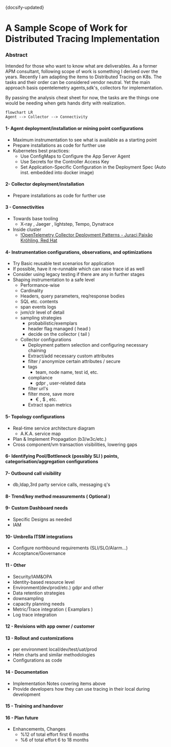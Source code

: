 {docsify-updated}
# A Sample Scope of Work for Distributed Tracing Implementation

### Abstract

Intended for those who want to know what are deliverables. 
As a former APM consultant, following scope of work is something I derived over the years.
Recently I am adapting the items to Distributed Tracing on K8s. The tasks and their order can be considered vendor neutral.
Yet the main approach basis opentelemetry agents,sdk's, collectors for implementation. 

By passing the analysis cheat sheet for now, the tasks are the things one would be needing when gets hands dirty with realization.


```mermaid
flowchart LR
Agent --> Collector --> Connectivity
```

#### 1- Agent deployment/installation or mining point configurations
- Maximum instrumentation to see what is available as a starting point
- Prepare installations as code for further use
- Kubernetes best practices:
  - Use ConfigMaps to Configure the App Server Agent
  - Use Secrets for the Controller Access Key
  - Set Application-Specific Configuration in the Deployment Spec (Auto inst. embedded into docker image)

#### 2- Collector deployment/installation
- Prepare installations as code for further use

#### 3 - Connectivities

- Towards base tooling
  - X-ray , Jaeger , lightstep, Tempo, Dynatrace
- Inside cluster
  - [!OpenTelemetry Collector Deployment Patterns - Juraci Paixão Kröhling, Red Hat](https://www.youtube.com/watch?v=WhRrwSHDBFs)

#### 4- Instrumentation configurations, observations, and optimizations
- Try Basic reusable test scenarios for application
- If possible, have it re-runnable which can raise trace id as well
- Consider using legacy testing if there are any in further stages
- Shaping instrumentation to a safe level
  - Performance-wise
  - Cardinality
  - Headers, query parameters, req/response bodies
  - SQL etc. contents
  - span events logs
  - jvm/clr level of detail
  - sampling strategies
    - probabilistic/exemplars
    - header flag managed ( head )
    - decide on the collector ( tail )
  - Collector configurations
    - Deployment pattern selection and configuring necessary chaining
    - Extract/add necessary custom attributes
    - filter / anonymize certain attributes  / secure
    - tags
      - team, node name, test id, etc.
    - compliance
      - gdpr , user-related data
    - filter url's
    - filter more, save more
      - € , $ , etc.
    - Extract span metrics

#### 5- Topology configurations
- Real-time service architecture diagram
  - A.K.A. service map
- Plan & Implement Propagation (b3/w3c/etc.)
- Cross component/vm transaction visibilities, lowering gaps

#### 6- Identifying Pool/Bottleneck (possibly SLI ) points, categorisation/aggregation configurations

#### 7- Outbound call visibility
- db,ldap,3rd party service calls, messaging q's

#### 8- Trend/key method measurements ( Optional )

#### 9- Custom Dashboard needs
- Specific Designs as needed
- IAM

#### 10- Umbrella ITSM integrations
- Configure northbound requirements (SLI/SLO/Alarm...)
- Acceptance/Governance

#### 11 - Other
- Security/IAM&OPA
- Identity-based resource level
- Environment(dev/prod/etc.) gdpr and other
- Data retention strategies
- downsampling
- capacity planning needs
- Metric/Trace integration ( Examplars )
- Log trace integration

#### 12 - Revisions with app owner / customer

#### 13 - Rollout and customizations
- per environment local/dev/test/uat/prod
- Helm charts and similar methodologies
- Configurations as code

#### 14 - Documentation
- Implementation Notes covering items above
- Provide developers how they can use tracing in their local during development

#### 15 - Training and handover

#### 16 - Plan future 
- Enhancements, Changes
  - %12 of total effort first 6 months
  - %6 of total effort 6 to 18 months